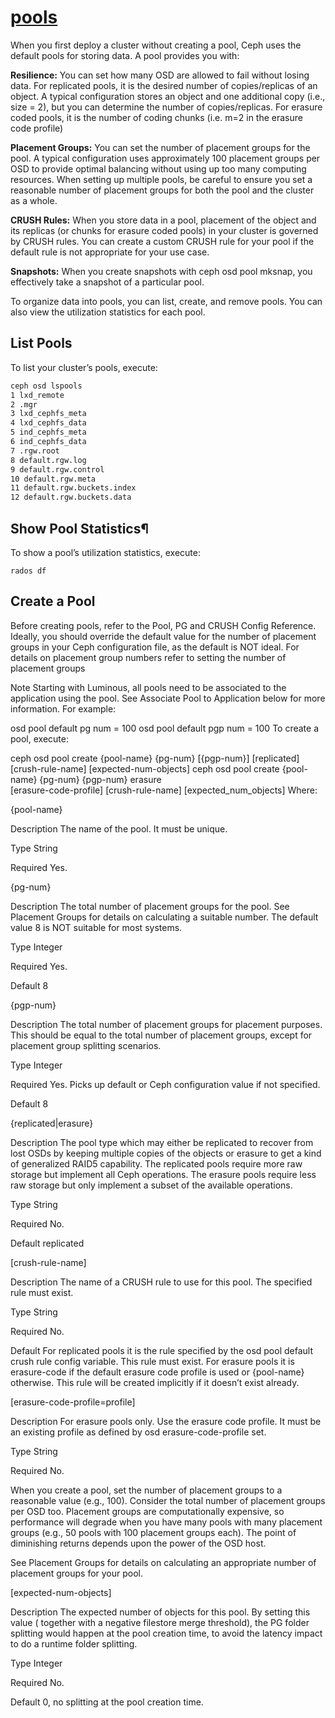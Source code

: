 # **[pools](https://docs.ceph.com/en/mimic/rados/operations/pools)**

When you first deploy a cluster without creating a pool, Ceph uses the default pools for storing data. A pool provides you with:

**Resilience:** You can set how many OSD are allowed to fail without losing data. For replicated pools, it is the desired number of copies/replicas of an object. A typical configuration stores an object and one additional copy (i.e., size = 2), but you can determine the number of copies/replicas. For erasure coded pools, it is the number of coding chunks (i.e. m=2 in the erasure code profile)

**Placement Groups:** You can set the number of placement groups for the pool. A typical configuration uses approximately 100 placement groups per OSD to provide optimal balancing without using up too many computing resources. When setting up multiple pools, be careful to ensure you set a reasonable number of placement groups for both the pool and the cluster as a whole.

**CRUSH Rules:** When you store data in a pool, placement of the object and its replicas (or chunks for erasure coded pools) in your cluster is governed by CRUSH rules. You can create a custom CRUSH rule for your pool if the default rule is not appropriate for your use case.

**Snapshots:** When you create snapshots with ceph osd pool mksnap, you effectively take a snapshot of a particular pool.

To organize data into pools, you can list, create, and remove pools. You can also view the utilization statistics for each pool.

## List Pools

To list your cluster’s pools, execute:

```bash
ceph osd lspools
1 lxd_remote
2 .mgr
3 lxd_cephfs_meta
4 lxd_cephfs_data
5 ind_cephfs_meta
6 ind_cephfs_data
7 .rgw.root
8 default.rgw.log
9 default.rgw.control
10 default.rgw.meta
11 default.rgw.buckets.index
12 default.rgw.buckets.data
```

## Show Pool Statistics¶

To show a pool’s utilization statistics, execute:

`rados df`

## Create a Pool

Before creating pools, refer to the Pool, PG and CRUSH Config Reference. Ideally, you should override the default value for the number of placement groups in your Ceph configuration file, as the default is NOT ideal. For details on placement group numbers refer to setting the number of placement groups

Note Starting with Luminous, all pools need to be associated to the application using the pool. See Associate Pool to Application below for more information.
For example:

osd pool default pg num = 100
osd pool default pgp num = 100
To create a pool, execute:

ceph osd pool create {pool-name} {pg-num} [{pgp-num}] [replicated] \
     [crush-rule-name] [expected-num-objects]
ceph osd pool create {pool-name} {pg-num}  {pgp-num}   erasure \
     [erasure-code-profile] [crush-rule-name] [expected_num_objects]
Where:

{pool-name}

Description
The name of the pool. It must be unique.

Type
String

Required
Yes.

{pg-num}

Description
The total number of placement groups for the pool. See Placement Groups for details on calculating a suitable number. The default value 8 is NOT suitable for most systems.

Type
Integer

Required
Yes.

Default
8

{pgp-num}

Description
The total number of placement groups for placement purposes. This should be equal to the total number of placement groups, except for placement group splitting scenarios.

Type
Integer

Required
Yes. Picks up default or Ceph configuration value if not specified.

Default
8

{replicated|erasure}

Description
The pool type which may either be replicated to recover from lost OSDs by keeping multiple copies of the objects or erasure to get a kind of generalized RAID5 capability. The replicated pools require more raw storage but implement all Ceph operations. The erasure pools require less raw storage but only implement a subset of the available operations.

Type
String

Required
No.

Default
replicated

[crush-rule-name]

Description
The name of a CRUSH rule to use for this pool. The specified rule must exist.

Type
String

Required
No.

Default
For replicated pools it is the rule specified by the osd pool default crush rule config variable. This rule must exist. For erasure pools it is erasure-code if the default erasure code profile is used or {pool-name} otherwise. This rule will be created implicitly if it doesn’t exist already.

[erasure-code-profile=profile]

Description
For erasure pools only. Use the erasure code profile. It must be an existing profile as defined by osd erasure-code-profile set.

Type
String

Required
No.

When you create a pool, set the number of placement groups to a reasonable value (e.g., 100). Consider the total number of placement groups per OSD too. Placement groups are computationally expensive, so performance will degrade when you have many pools with many placement groups (e.g., 50 pools with 100 placement groups each). The point of diminishing returns depends upon the power of the OSD host.

See Placement Groups for details on calculating an appropriate number of placement groups for your pool.

[expected-num-objects]

Description
The expected number of objects for this pool. By setting this value ( together with a negative filestore merge threshold), the PG folder splitting would happen at the pool creation time, to avoid the latency impact to do a runtime folder splitting.

Type
Integer

Required
No.

Default
0, no splitting at the pool creation time.
